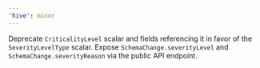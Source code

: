 ```yaml
---
'hive': minor
---
```


Deprecate `CriticalityLevel` scalar and fields referencing it in favor of the `SeverityLevelType` scalar. Expose `SchemaChange.severityLevel` and `SchemaChange.severityReason` via the public API endpoint.
